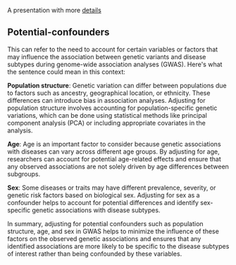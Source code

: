 A presentation with more [details](All_about_GWAS_PRS.pdf)

## Potential-confounders 
  This can refer to the need to account for certain variables or factors that may influence the association between genetic variants and disease subtypes during genome-wide association analyses (GWAS). Here's what the sentence could mean in this context:

**Population structure**: Genetic variation can differ between populations due to factors such as ancestry, geographical location, or ethnicity. These differences can introduce bias in association analyses. Adjusting for population structure involves accounting for population-specific genetic variations, which can be done using statistical methods like principal component analysis (PCA) or including appropriate covariates in the analysis.

**Age**: Age is an important factor to consider because genetic associations with diseases can vary across different age groups. By adjusting for age, researchers can account for potential age-related effects and ensure that any observed associations are not solely driven by age differences between subgroups.

**Sex**: Some diseases or traits may have different prevalence, severity, or genetic risk factors based on biological sex. Adjusting for sex as a confounder helps to account for potential differences and identify sex-specific genetic associations with disease subtypes.

In summary, adjusting for potential confounders such as population structure, age, and sex in GWAS helps to minimize the influence of these factors on the observed genetic associations and ensures that any identified associations are more likely to be specific to the disease subtypes of interest rather than being confounded by these variables.






